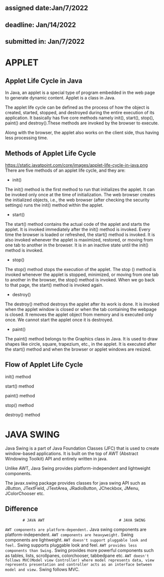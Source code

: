 ## assigned date:Jan/7/2022
## deadline: Jan/14/2022
## submitted in: Jan/7/2022

# APPLET
## Applet Life Cycle in Java
In Java, an applet is a special type of program embedded in the web page to generate dynamic content. Applet is a class in Java.

The applet life cycle can be defined as the process of how the object is created, started, stopped, and destroyed during the entire execution of its application. It basically has five core methods namely init(), start(), stop(), paint() and destroy().These methods are invoked by the browser to execute.

Along with the browser, the applet also works on the client side, thus having less processing time.

## Methods of Applet Life Cycle
https://static.javatpoint.com/core/images/applet-life-cycle-in-java.png
There are five methods of an applet life cycle, and they are:
- init()

The init() method is the first method to run that initializes the applet. It can be invoked only once at the time of initialization. The web browser creates the initialized objects, i.e., the web browser (after checking the security settings) runs the init() method within the applet.

- start()

The start() method contains the actual code of the applet and starts the applet. It is invoked immediately after the init() method is invoked. Every time the browser is loaded or refreshed, the start() method is invoked. It is also invoked whenever the applet is maximized, restored, or moving from one tab to another in the browser. It is in an inactive state until the init() method is invoked.

- stop()

The stop() method stops the execution of the applet. The stop () method is invoked whenever the applet is stopped, minimized, or moving from one tab to another in the browser, the stop() method is invoked. When we go back to that page, the start() method is invoked again.

- destroy()

The destroy() method destroys the applet after its work is done. It is invoked when the applet window is closed or when the tab containing the webpage is closed. It removes the applet object from memory and is executed only once. We cannot start the applet once it is destroyed.

- paint()

The paint() method belongs to the Graphics class in Java. It is used to draw shapes like circle, square, trapezium, etc., in the applet. It is executed after the start() method and when the browser or applet windows are resized.

## Flow of Applet Life Cycle
  init() method

	   
 start() method

	   	
 paint() method
	   

  stop() method
	   

destroy() method	  

# JAVA SWING 
Java Swing is a part of Java Foundation Classes (JFC) that is used to create window-based applications. It is built on the top of AWT (Abstract Windowing Toolkit) API and entirely written in java.

Unlike AWT, Java Swing provides platform-independent and lightweight components.

The javax.swing package provides classes for java swing API such as JButton, JTextField, JTextArea, JRadioButton, JCheckbox, JMenu, JColorChooser etc.

## Difference
						
			# JAVA AWT 					  				# JAVA SWING 			
 ``` AWT components are platform-dependent. ```   Java swing components are platform-independent. ``` AWT components are heavyweight. ``` Swing components are lightweight. ``` AWT doesn't support pluggable look and feel. ``` Swing supports pluggable look and feel. ``` AWT provides less components than Swing. ``` Swing provides more powerful components such as tables, lists, scrollpanes, colorchooser, tabbedpane etc. ``` AWT doesn't follows MVC(Model view Controller) where model represents data, view represents presentation and controller acts as an interface between model and view. ``` Swing follows MVC.			  											


